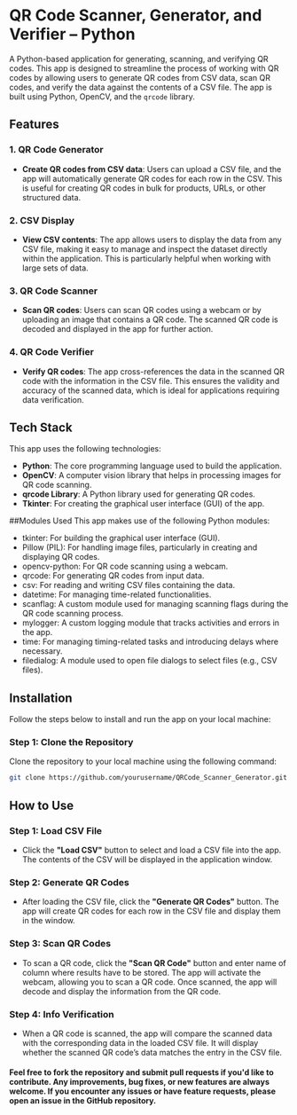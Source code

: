 # QR Code Scanner, Generator, and Verifier – Python

A Python-based application for generating, scanning, and verifying QR codes. This app is designed to streamline the process of working with QR codes by allowing users to generate QR codes from CSV data, scan QR codes, and verify the data against the contents of a CSV file. The app is built using Python, OpenCV, and the `qrcode` library.

## Features

### 1. QR Code Generator
- **Create QR codes from CSV data**: Users can upload a CSV file, and the app will automatically generate QR codes for each row in the CSV. This is useful for creating QR codes in bulk for products, URLs, or other structured data.

### 2. CSV Display
- **View CSV contents**: The app allows users to display the data from any CSV file, making it easy to manage and inspect the dataset directly within the application. This is particularly helpful when working with large sets of data.

### 3. QR Code Scanner
- **Scan QR codes**: Users can scan QR codes using a webcam or by uploading an image that contains a QR code. The scanned QR code is decoded and displayed in the app for further action.

### 4. QR Code Verifier
- **Verify QR codes**: The app cross-references the data in the scanned QR code with the information in the CSV file. This ensures the validity and accuracy of the scanned data, which is ideal for applications requiring data verification.

## Tech Stack

This app uses the following technologies:

- **Python**: The core programming language used to build the application.
- **OpenCV**: A computer vision library that helps in processing images for QR code scanning.
- **qrcode Library**: A Python library used for generating QR codes.
- **Tkinter**: For creating the graphical user interface (GUI) of the app.

##Modules Used
This app makes use of the following Python modules:

- tkinter: For building the graphical user interface (GUI).
- Pillow (PIL): For handling image files, particularly in creating and displaying QR codes.
- opencv-python: For QR code scanning using a webcam.
- qrcode: For generating QR codes from input data.
- csv: For reading and writing CSV files containing the data.
- datetime: For managing time-related functionalities.
- scanflag: A custom module used for managing scanning flags during the QR code scanning process.
- mylogger: A custom logging module that tracks activities and errors in the app.
- time: For managing timing-related tasks and introducing delays where necessary.
- filedialog: A module used to open file dialogs to select files (e.g., CSV files).

## Installation

Follow the steps below to install and run the app on your local machine:

### Step 1: Clone the Repository
Clone the repository to your local machine using the following command:
```bash
git clone https://github.com/yourusername/QRCode_Scanner_Generator.git
```
## How to Use

### Step 1: Load CSV File
- Click the **"Load CSV"** button to select and load a CSV file into the app. The contents of the CSV will be displayed in the application window.

### Step 2: Generate QR Codes
- After loading the CSV file, click the **"Generate QR Codes"** button. The app will create QR codes for each row in the CSV file and display them in the window.

### Step 3: Scan QR Codes
- To scan a QR code, click the **"Scan QR Code"** button and enter name of column where results have to be stored. The app will activate the webcam, allowing you to scan a QR code. Once scanned, the app will decode and display the information from the QR code.

### Step 4: Info Verification
- When a QR code is scanned, the app will compare the scanned data with the corresponding data in the loaded CSV file. It will display whether the scanned QR code’s data matches the entry in the CSV file.



#### Feel free to fork the repository and submit pull requests if you'd like to contribute. Any improvements, bug fixes, or new features are always welcome. If you encounter any issues or have feature requests, please open an issue in the GitHub repository.

